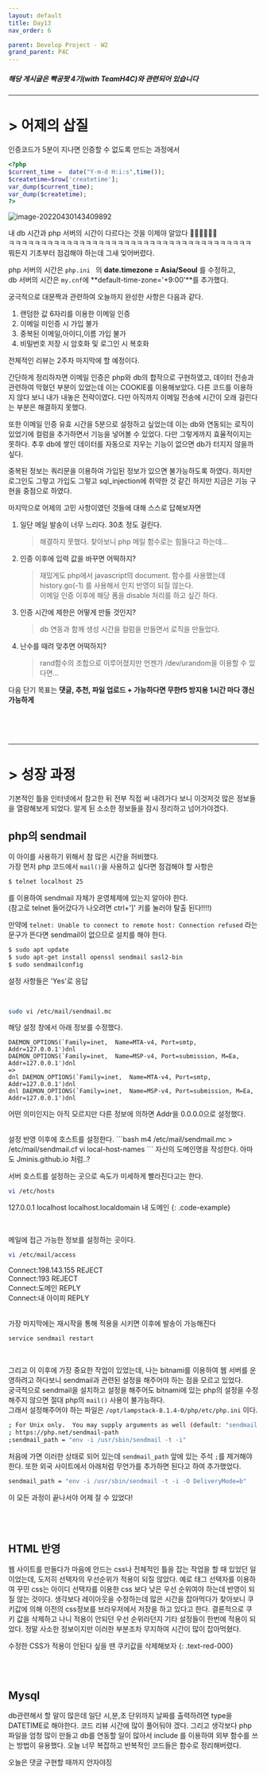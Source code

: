 ```yaml
---
layout: default
title: Day13
nav_order: 6

parent: Develop Project - W2
grand_parent: P4C
---
```


##### 해당 게시글은 빡공팟 4기(with TeamH4C)와 관련되어 있습니다
-----

# > 어제의 삽질 

인증코드가 5분이 지나면 인증할 수 없도록 만드는 과정에서  

```php
<?php
$current_time =  date("Y-m-d H:i:s",time());
$createtime=$row['createtime'];
var_dump($current_time);
var_dump($createtime);
?>
```



![image-20220430143409892](../img/image-20220430143409892.png)

내 db 시간과 php 서버의 시간이 다르다는 것을 이제야 알았다 🤣🤣🤣🤣🤣🤣  
ㅋㅋㅋㅋㅋㅋㅋㅋㅋㅋㅋㅋㅋㅋㅋㅋㅋㅋㅋㅋㅋㅋㅋㅋㅋㅋㅋㅋㅋㅋㅋㅋㅋㅋㅋㅋㅋㅋ  
뭐든지 기초부터 점검해야 하는데 그새 잊어버렸다.

php 서버의 시간은 `php.ini ` 의 **date.timezone = Asia/Seoul** 를 수정하고,   
db 서버의 시간은 `my.cnf`에 **default-time-zone='+9:00'**를 추가했다.

궁극적으로 대문짝과 관련하여 오늘까지 완성한 사항은 다음과 같다.

1. 랜덤한 값 6자리를 이용한 이메일 인증
2. 이메일 미인증 시 가입 불가
3. 중복된 이메일,아이디,이름 가입 불가
4. 비밀번호 저장 시 암호화 및 로그인 시 복호화

전체적인 리뷰는 2주차 마지막에 할 예정이다. 

간단하게 정리하자면 이메일 인증은 php와 db의 합작으로 구현하였고, 데이터 전송과 관련하여 막혔던 부분이 있었는데 이는 COOKIE를 이용해보았다. 다른 코드를 이용하지 않다 보니 내가 내놓은  전략이였다.  다만 아직까지 이메일 전송에 시간이 오래 걸린다는 부분은 해결하지 못했다.

또한 이메일 인증 유효 시간을 5분으로 설정하고 싶었는데 이는 db와 연동되는 로직이 있었기에 컬럼을 추가하면서 기능을 넣어볼 수 있었다. 다만 그렇게까지 효율적이지는 못하다. 추후 db에 쌓인 데이터를 자동으로 지우는 기능이 없으면 db가 터지지 않을까 싶다.

중복된 정보는 쿼리문을 이용하여 가입된 정보가 있으면 불가능하도록 하였다. 하지만 로그인도 그렇고 가입도 그렇고 sql_injection에 취약한 것 같긴 하지만 지금은 기능 구현을 중점으로 하였다.

마지막으로 어제의 고민 사항이였던 것들에 대해 스스로 답해보자면

1. 일단 메일 발송이 너무 느리다. 30초 정도 걸린다.

   > 해결하지 못했다. 찾아보니 php 메일 함수로는 힘들다고 하는데...

2. 인증 이후에 입력 값을 바꾸면 어떡하지?

   > 재밌게도 php에서 javascript의 document. 함수를 사용했는데  
   > history.go(-1) 를 사용해서 인지 반영이 되질 않는다.  
   > 이메일 인증 이후에 해당 폼을 disable 처리를 하고 싶긴 하다.

1. 인증 시간에 제한은 어떻게 만들 것인지?

   > db 연동과 함께 생성 시간을 컬럼을 만들면서 로직을 만들었다.

2. 난수를 때려 맞추면 어떡하지?

   > rand함수의 조합으로 이루어졌지만 언젠가 /dev/urandom을 이용할 수 있다면...



다음 단기 목표는 **댓글, 추천, 파일 업로드 + 가능하다면 무한f5 방지용 1시간 마다 갱신 가능하게**

<br><br><br>

-----

# > 성장 과정

기본적인 틀을 인터넷에서 참고한 뒤 전부 직접 써 내려가다 보니 이것저것 많은 정보들을 열람해보게 되었다. 알게 된 소소한 정보들을 잠시 정리하고 넘어가야겠다.

## php의 sendmail

이 아이를 사용하기 위해서 참 많은 시간을 허비했다.  
가장 먼저 php 코드에서 `mail()`을 사용하고 싶다면 점검해야 할 사항은 

```bash
$ telnet localhost 25
```

를 이용하여 sendmail 자체가 운영체제에 있는지 알아야 한다.  
(참고로 telnet 들어갔다가 나오려면 ctrl+']' 키를 눌러야 탈출 된다!!!!)

만약에 `telnet: Unable to connect to remote host: Connection refused` 라는 문구가 뜬다면 sendmail이 없으므로 설치를 해야 한다.

```bash
$ sudo apt update
$ sudo apt-get install openssl sendmail sasl2-bin
$ sudo sendmailconfig
```
설정 사항들은 'Yes'로 응답

<br>

```bash
sudo vi /etc/mail/sendmail.mc
```
해당 설정 창에서 아래 정보를 수정했다.
```
DAEMON_OPTIONS(`Family=inet,  Name=MTA-v4, Port=smtp, Addr=127.0.0.1')dnl
DAEMON_OPTIONS(`Family=inet,  Name=MSP-v4, Port=submission, M=Ea, Addr=127.0.0.1')dnl
=>
dnl DAEMON_OPTIONS(`Family=inet,  Name=MTA-v4, Port=smtp, Addr=127.0.0.1')dnl
dnl DAEMON_OPTIONS(`Family=inet,  Name=MSP-v4, Port=submission, M=Ea, Addr=127.0.0.1')dnl
```
어떤 의미인지는 아직 모르지만 다른 정보에 의하면 Addr을 0.0.0.0으로 설정했다.

<br>
설정 반영 이후에 호스트를 설정한다.
```bash
m4 /etc/mail/sendmail.mc > /etc/mail/sendmail.cf
vi local-host-names 
```
자신의 도메인명을 작성한다. 아마도 Jminis.github.io 처럼..?

<br>

서버 호스트를 설정하는 곳으로 속도가 미세하게 빨라진다고는 한다.
```bash
vi /etc/hosts
```
127.0.0.1       localhost localhost.localdomain 내 도메인
{: .code-example}

<br>

메일에 접근 가능한 정보를 설정하는 곳이다.
```bash
vi /etc/mail/access
```
<div class="code-example">
Connect:198.143.155     REJECT<br>
Connect:193             REJECT<br>
Connect:도메인    REPLY<br>
Connect:내 아이피 REPLY
</div>

<br>

가장 마지막에는 재시작을 통해 적용을 시키면 이후에 발송이 가능해진다
```bash
service sendmail restart
```

<br>

그리고 이 이후에 가장 중요한 작업이 있었는데, 나는 bitnami를 이용하여 웹 서버를 운영하려고 하다보니 sendmail과 관련된 설정을 해주어야 하는 점을 모르고 있었다.  
궁극적으로 sendmail을 설치하고 설정을 해주어도 bitnami에 있는 php의 설정을 수정해주지 않으면 절대 php의 `mail()` 사용이 불가능하다.  
그래서 설정해주어야 하는 파일은 `/opt/lampstack-8.1.4-0/php/etc/php.ini` 이다.  
```sh
; For Unix only.  You may supply arguments as well (default: "sendmail -t -i").
; https://php.net/sendmail-path
;sendmail_path = "env -i /usr/sbin/sendmail -t -i"
```
처음에 가면 이러한 상태로 되어 있는데 `sendmail_path` 앞에 있는 주석 `;`를 제거해야 한다. 또한 외국 사이트에서 아래처럼 무언가를 추가하면 된다고 하여 추가했었다.

```sh
sendmail_path = "env -i /usr/sbin/sendmail -t -i -O DeliveryMode=b"
```
이 모든 과정이 끝나서야 어제 잘 수 있었다!

<br><br>

## HTML 반영
웹 사이트를 만들다가 마음에 안드는 css나 전체적인 틀을 잡는 작업을 할 때 있었던 일이었는데, 도저히 선택자의 우선순위가 적용이 되질 않았다. 예로 태그 선택자를 이용하여 꾸민 css는 아이디 선택자를 이용한 css 보다 낮은 우선 순위여야 하는데 반영이 되질 않는 것이다. 생각보다 레이아웃을 수정하는데 많은 시간을 잡아먹다가 찾아보니 쿠키값에 의해 이전의 css정보를 브라우저에서 저장을 하고 있다고 한다. 
결론적으로 쿠키 값을 삭제하고 나니 적용이 안되던 우선 순위라던지 기타 설정들이 한번에 적용이 되었다. 정말 사소한 정보이지만 이러한 부분조차 무지하여 시간이 많이 잡아먹혔다.

수정한 CSS가 적용이 안된다 싶을 땐 쿠키값을 삭제해보자
{: .text-red-000}

<br><br>

## Mysql
db관련해서 할 말이 많은데 일단 시,분,초 단위까지 날짜를 출력하려면 type을 DATETIME로 해야한다. 코드 리뷰 시간에 많이 풀어둬야 겠다. 그리고 생각보다 php 파일을 엄청 많이 만들고 db를 연동할 일이 많아서 include 를 이용하여 외부 함수를 쓰는 방법이 유용했다. 오늘 너무 복잡하고 반복적인 코드들은 함수로 정리해버렸다.

오늘은 댓글 구현할 때까지 안자야징

